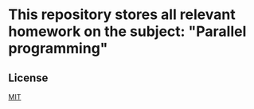 # This repository stores all relevant homework on the subject: "Parallel programming"

## License

[MIT](https://choosealicense.com/licenses/mit/)

